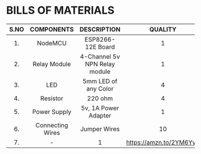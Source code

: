 # **BILLS OF MATERIALS**
| **S.NO** | **COMPONENTS** | **DESCRIPTION** | **QUALITY** | **LINKS** |
| :------: | :------------: | :-------------: | :---------: | :-------: |
|1.        | NodeMCU        | ESP8266-12E Board | 1  | https://amzn.to/2LbvQIa |
|2.        | Relay Module   | 4-Channel 5v NPN Relay module | 1 | https://amzn.to/35TFhFC |
|3.        | LED            | 5mm LED of any Color  | 4 | https://amzn.to/2xWx473 |
|4.        | Resistor       | 220 ohm  | 4 | https://amzn.to/2SYMPSk |
|5.        | Power Supply   | 5v, 1A Power Adapter | 1 | https://amzn.to/3fHd9tL |
|6.        | Connecting Wires | Jumper Wires | 10 | https://amzn.to/2L8Xc1p |
|7.        |  -            |  1 | https://amzn.to/2YM6YyS |
